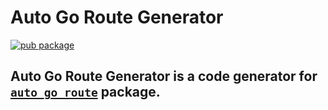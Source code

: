 # Auto Go Route Generator

[![pub package](https://img.shields.io/pub/v/auto_go_route.svg)](https://pub.dev/packages/auto_go_route)

## Auto Go Route Generator is a code generator for [`auto_go_route`](https://pub.dev/packages/auto_go_route) package.
